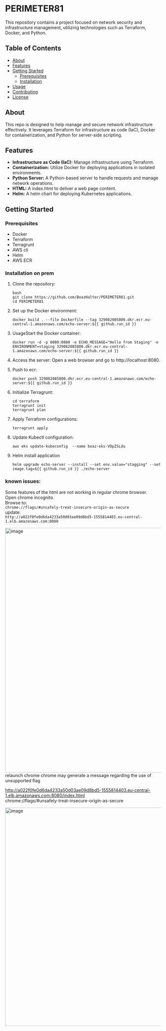 # PERIMETER81

This repository contains a project focused on network security and infrastructure management, utilizing technologies such as Terraform, Docker, and Python.

## Table of Contents
- [About](#about)
- [Features](#features)
- [Getting Started](#getting-started)
  - [Prerequisites](#prerequisites)
  - [Installation](#installation)
- [Usage](#usage)
- [Contributing](#contributing)
- [License](#license)

## About
This repo is designed to help manage and secure network infrastructure effectively. 
It leverages Terraform for infrastructure as code (IaC), Docker for containerization, and Python for server-side scripting.

## Features
- **Infrastructure as Code (IaC):** Manage infrastructure using Terraform.
- **Containerization:** Utilize Docker for deploying applications in isolated environments.
- **Python Server:** A Python-based server to handle requests and manage network operations.
- **HTML:** A index.html to deliver a web page content.
- **Helm:** A helm chart for deploying Kubernetes applications.
## Getting Started

### Prerequisites
- Docker
- Terraform
- Terragrunt
- AWS cli
- Helm
- AWS ECR
### Installation on prem
1. Clone the repository:
   ```
   bash
   git clone https://github.com/BoazHalter/PERIMETER81.git
   cd PERIMETER81
   ```
2. Set up the Docker environment:
   ```
   docker build . --file Dockerfile --tag 329082085800.dkr.ecr.eu-central-1.amazonaws.com/echo-server:${{ github.run_id }}
   ``` 
3. UsageStart the Docker container:
   ```
   docker run -d -p 8080:8080 -e ECHO_MESSAGE="Hello from Staging" -e ENVIRONMENT=staging 329082085800.dkr.ecr.eu-central-1.amazonaws.com/echo-server:${{ github.run_id }}
   ```
4. Access the server: 
   Open a web browser and go to http://localhost:8080.
   
6. Push to ecr:
   ```
   docker push 329082085800.dkr.ecr.eu-central-1.amazonaws.com/echo-server:${{ github.run_id }}
   ```
5. Initialize Terragrunt:
   ```
   cd terraform 
   terragrunt init 
   terragrunt plan 
   ```
6. Apply Terraform configurations:
   ```
   terragrunt apply
   ```
   
7. Update Kubectl configuration:
   ```
   aws eks update-kubeconfig  --name boaz-eks-VDpZSLdu
   ```
8. Helm install application
   ```
   helm upgrade echo-server --install --set env.value="stagging" --set image.tag=${{ github.run_id }} ./echo-server
   ```
### known issues:
Some features of the html are not working in regular chrome browser.<br>
Open chrome incognito.<br>
Browse to:<br>
```chrome://flags/#unsafely-treat-insecure-origin-as-secure```<br>
update: <br>
```http://a022f0fe0d6da4233a50d03ae09d8bd5-1555814403.eu-central-1.elb.amazonaws.com:8080```<br>


<img width="793" alt="image" src="https://github.com/BoazHalter/PERIMETER81/assets/30419068/d6813aea-ae53-477e-abcf-9c525ddbd97c"><br>
relaunch chrome chrome may generate a message regarding the use of unsupported flag<br>


http://a022f0fe0d6da4233a50d03ae09d8bd5-1555814403.eu-central-1.elb.amazonaws.com:8080/index.html <br>
chrome://flags/#unsafely-treat-insecure-origin-as-secure

<img width="707" alt="image" src="https://github.com/BoazHalter/PERIMETER81/assets/30419068/b7ab42b0-8130-47d1-a239-44642a64ca30">

